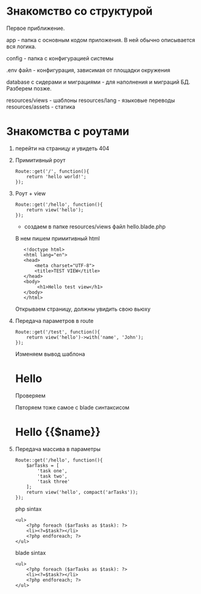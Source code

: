 # Знакомство со структурой
Первое приближение.

app - папка с основным кодом приложения.
В ней обычно описывается вся логика.

config - папка с конфигурацией системы

.env файл - конфигурация, зависимая от площадки окружения

database с сидерами и миграциями - для наполнения и миграций БД. Разберем позже.

resources/views - шаблоны
resources/lang - языковые переводы
resources/assets - статика


# Знакомства c роутами

1. перейти на страницу и увидеть 404
2. Примитивный роут

    ```
    Route::get('/', function(){
        return 'hello world!';
    });
    ```

3. Роут + view

    ```
    Route::get('/hello', function(){
        return view('hello');
    });
    ```
    
    + создаем в папке resources/views
    файл hello.blade.php
    
    В нем пишем примитивный html
    
    ```
       <!doctype html>
       <html lang="en">
       <head>
           <meta charset="UTF-8">
           <title>TEST VIEW</title>
       </head>
       <body>
            <h1>Hello test view</h1>
       </body>
       </html>
    ```
    
    Открываем страницу, должны увидить свою вьюху

4. Передача параметров в route

    ```
    Route::get('/test', function(){
        return view('hello')->with('name', 'John');
    });
    ```
    
    Изменяем вывод шаблона 
    <h1>Hello <?=$name?></h1>
    
    Проверяем
    
    Пвторяем тоже самое с blade синтаксисом
    <h1>Hello {{$name}}</h1>
    
5. Передача массива в параметры

    ```
    Route::get('/hello', function(){
        $arTasks = [
            'task one',
            'task two',
            'task three'
        ];
        return view('hello', compact('arTasks'));
    });
    
    ```
    
    
    php sintax
    
    ```
    <ul>
        <?php foreach ($arTasks as $task): ?>
        <li><?=$task?></li>
        <?php endforeach; ?>
    </ul>
    ```
    
    blade sintax
    
    ```
    <ul>
        <?php foreach ($arTasks as $task): ?>
        <li><?=$task?></li>
        <?php endforeach; ?>
    </ul>
    ```
    
    
